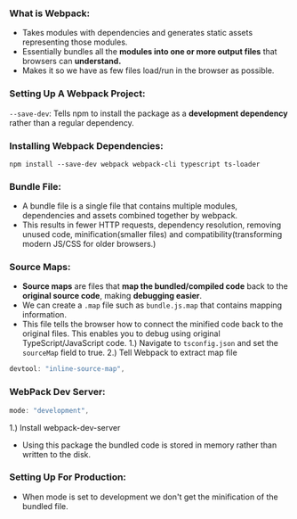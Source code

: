 
### What is Webpack:
- Takes modules with dependencies and generates static assets representing those modules. 
- Essentially bundles all the **modules into one or more output files** that browsers can **understand.**
- Makes it so we have as few files load/run in the browser as possible.


### Setting Up A Webpack Project:
`--save-dev`: Tells npm to install the package as a **development dependency** rather than a regular dependency.

### Installing Webpack Dependencies:

`npm install --save-dev webpack webpack-cli typescript ts-loader`

### Bundle File:
- A bundle file is a single file that contains multiple modules, dependencies and assets combined together by webpack. 
- This results in fewer HTTP requests, dependency resolution, removing unused code, minification(smaller files) and compatibility(transforming modern JS/CSS for older browsers.)

### Source Maps:
- **Source maps** are files that **map the bundled/compiled code** back to the **original source code**, making **debugging easier**.
- We can create a `.map` file such as `bundle.js.map` that contains mapping information. 
- This file tells the browser how to connect the minified code back to the original files. This enables you to debug using original TypeScript/JavaScript code.
1.) Navigate to `tsconfig.json` and set the `sourceMap` field to true.
2.) Tell Webpack to extract map file 
```js
devtool: "inline-source-map",
```
### WebPack Dev Server:
```js
mode: "development",
```
1.) Install webpack-dev-server
- Using this package the bundled code is stored in memory rather than written to the disk.


### Setting Up For Production:
- When mode is set to development we don't get the minification of the bundled file.